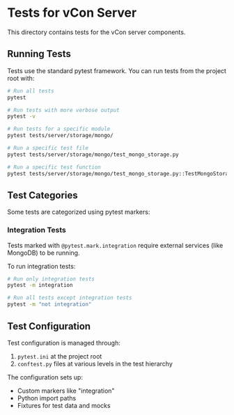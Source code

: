 # Tests for vCon Server

This directory contains tests for the vCon server components.

## Running Tests

Tests use the standard pytest framework. You can run tests from the project root with:

```bash
# Run all tests
pytest

# Run tests with more verbose output
pytest -v

# Run tests for a specific module
pytest tests/server/storage/mongo/

# Run a specific test file
pytest tests/server/storage/mongo/test_mongo_storage.py

# Run a specific test function
pytest tests/server/storage/mongo/test_mongo_storage.py::TestMongoStorage::test_save_success
```

## Test Categories

Some tests are categorized using pytest markers:

### Integration Tests

Tests marked with `@pytest.mark.integration` require external services (like MongoDB) to be running.

To run integration tests:

```bash
# Run only integration tests
pytest -m integration

# Run all tests except integration tests
pytest -m "not integration"
```

## Test Configuration

Test configuration is managed through:

1. `pytest.ini` at the project root
2. `conftest.py` files at various levels in the test hierarchy

The configuration sets up:
- Custom markers like "integration"
- Python import paths
- Fixtures for test data and mocks 